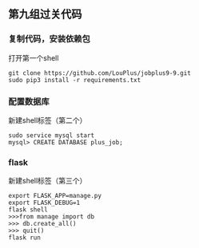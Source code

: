 ## 第九组过关代码

### 复制代码，安装依赖包
打开第一个shell
```shell
git clone https://github.com/LouPlus/jobplus9-9.git
sudo pip3 install -r requirements.txt
```

### 配置数据库

新建shell标签（第二个）

```shell
sudo service mysql start
mysql> CREATE DATABASE plus_job;
```

### flask

新建shell标签（第三个）

```shell
export FLASK_APP=manage.py
export FLASK_DEBUG=1
flask shell
>>>from manage import db
>>> db.create_all()
>>> quit()
flask run
```